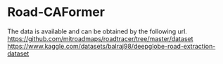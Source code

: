 # Road-CAFormer

The data is available and can be obtained by the following url.
https://github.com/mitroadmaps/roadtracer/tree/master/dataset
https://www.kaggle.com/datasets/balraj98/deepglobe-road-extraction-dataset
